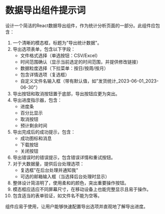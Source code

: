 # 数据导出组件提示词

设计一个简洁的React数据导出组件，作为统计分析页面的一部分。此组件应包含：

1. 一个清晰的模态框，标题为"导出统计数据"。
2. 导出选项表单，包含以下字段：
   - 文件格式选择（单选按钮：CSV/Excel）
   - 时间范围确认（显示当前选定的时间范围，并提供修改链接）
   - 数据粒度选择（下拉菜单：按日/按周/按月）
   - 包含详情选项（复选框）
   - 自定义文件名输入框（带有默认值，如"发货统计_2023-06-01_2023-06-30"）
3. 导出按钮和取消按钮置于底部，导出按钮应更为突出。
4. 导出进度指示器，包含：
   - 进度条
   - 百分比显示
   - 取消按钮
   - 预计剩余时间
5. 导出完成后的成功提示，包含：
   - 成功图标和消息
   - 下载按钮
   - 关闭按钮
6. 导出错误时的错误提示，包含错误详情和重试按钮。
7. 对于大数据量，提供后台处理选项：
   - 复选框"在后台处理并通知我"
   - 可选的邮箱输入框（当选择后台处理时显示）
8. 整体设计简洁明了，使用柔和的颜色，突出重要操作按钮。
9. 模态框应适应不同屏幕尺寸，在移动设备上也能完整显示且易于操作。
10. 包含适当的表单验证，如文件名不能为空等。

组件应易于使用，让用户能够快速配置导出选项并直观地了解导出进度。 